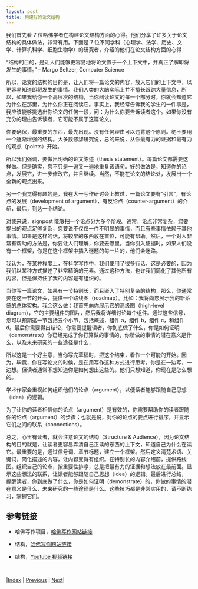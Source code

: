 ```yaml
---
layout: post
title: 构建好的论文结构
---
```


我们首先看 7 位哈佛学者在构建论文结构方面的心得。他们分享了许多关于论文结构的具体做法，非常有用。下面是 7 位不同学科（心理学、法学、历史、文学、计算机科学、细胞生物学）的研究者，介绍的他们在论文结构方面的心得：

 “结构的目的，是让人们能够更容易地将论文置于一个上下文中，并真正了解即将发生的事情。”
– Margo Seltzer, Computer Science

所以，论文的结构的目的是，让人们将一篇论文的内容，放入它们的上下文中，以更容易知道即将发生的事情。我们人类的大脑实际上并不擅长跟踪大量信息，所以，如果我给你一个高层次的结构，当你阅读论文的每一个部分时，你就会知道它为什么在那里，为什么你正在阅读它。事实上，我经常告诉我的学生的一件事是，我应该能够挑选出你论文的任何一段，问：为什么你要告诉读者这个。如果你没有充分的理由告诉读者，它可能不属于这篇论文。

你要确保，最重要的东西，最先出现。没有任何理由可以违背这个原则。绝不要用一个逐渐增强的结构。大多数修辞研究说，总的来说，从你最有力的证据和最有力的观点（points）开始。

所以我们强调，要做出明确的论文陈述（thesis statement）。每篇论文都需要这样做。但是确实，您不只是一遍又一遍地重复该语句。好的做法是，知道你的论点，发展它，进一步修改它，并且继续。当然，不能在论文的结论处，发展出一个全新的观点出来。

另一个我觉得有趣的是，我在大一写作研讨会上教过，一篇论文要有“引言”，有论点的发展（development of argument），有反论点（counter-argument）的介绍，最后，到达一个结论。

对我来说，signpost 能够把一个论点分为多个阶段。通常，论点非常复杂，您要提出的观点足够复杂，您要说不仅仅一件不明显的事情，而且有些事情依赖于其他事情。如果是这样的话，将较早的东西放在首位，可能有帮助。然后，一个对人非常有帮助的方法是，你要让人们理解，你要去哪里。当你引入证据时，如果人们没有一个框架，你是在这个框架中插入谜题的每一片的，他们会迷路。

我认为，在某种程度上，在科学写作中，我们使用了很多行话，这是必要的，因为我们以某种方式描述了非常精确的元素。通过这种方法，也许我们简化了其他所有内容，但是保持住了我的内容是有组织的。

当你写一篇论文，如果有一节特别长，而且嵌入了特别复杂的结构，那么，你通常要在这一节的开头，提供一个路线图（roadmap）。比如：我将向您展示我的新系统的总体架构。我会这么做：我首先向你展示它的高级图（high-level diagram），它的主要组件的图片，然后我将详细讨论每个组件。通过这些信号，您可以预期这一节包括五个小节，包括概述，组件 a，组件 b，组件 c，和组件 d。最后你需要得出结论，你需要提醒读者，你到底做了什么，你是如何证明（demonstrate）你已经完成了你打算做的事情的，你所做的事情的潜在意义是什么，以及未来研究的一些途径是什么，

所以这是一个好主意，当你写完草稿时，把这个结束，看作一个可能的开始。因为，毕竟，你在写论文的时候，是在用写作这种方式进行思考。你是在一边写，一边想。但读者通常不想知道你是如何想出这些的。他们只想知道，你现在是怎么想的。

学术作家会重视如何组织他们的论点（argument），以便读者能够跟随自己思想（idea）的逻辑。

为了让你的读者相信你的论点（argument）是有效的，你需要帮助你的读者跟随你的论点（argument）的步骤；也就是说，对你的论点的要点进行排序，并显示它们之间的联系（connections）。

总之，心里有读者，就会注意论文的结构（Structure & Audience），因为论文结构的目的就是，让读者更容易弄清自己正读的东西的上下文，知道自己为什么在读它。最重要的是，通过信号词、章节标题，建立一个框架。然后定义清楚术语、关键词，简化描述的内容，让内容变得有组织。在特别长的内容介绍前，提供路线图。组织自己的论点，按重要性排序，总是把最有力的证据和想法放在最前面。显示这些想法的联系，让读者能够跟随自己思想（idea）的逻辑。最后进行总结，提醒读者，你到底做了什么，你是如何证明（demonstrate）的，你做的事情的潜在意义是什么，未来研究的一些途径是什么。这些技巧都是非常实用的，请不断练习，掌握它们。

## 参考链接

- 哈佛写作项目，[哈佛写作网站链接](https://www.harvardwrites.com/)

- 结构，[哈佛写作网站链接](https://www.harvardwrites.com/structure)

- 结构，[Youtube 视频链接](https://youtu.be/zeuAUV2rWFY)

<br/>

|[Index](../../) | [Previous](3-0-structure) | [Next](3-4-method)|
